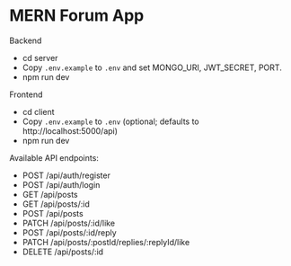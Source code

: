 # MERN Forum App

Backend
- cd server
- Copy `.env.example` to `.env` and set MONGO_URI, JWT_SECRET, PORT.
- npm run dev

Frontend
- cd client
- Copy `.env.example` to `.env` (optional; defaults to http://localhost:5000/api)
- npm run dev

Available API endpoints:
- POST /api/auth/register
- POST /api/auth/login
- GET /api/posts
- GET /api/posts/:id
- POST /api/posts
- PATCH /api/posts/:id/like
- POST /api/posts/:id/reply
- PATCH /api/posts/:postId/replies/:replyId/like
- DELETE /api/posts/:id
